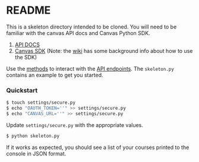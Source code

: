 # README

This is a skeleton directory intended to be cloned. You will need to be familiar with the canvas API docs and Canvas Python SDK.

1. [API DOCS](https://canvas.instructure.com/doc/api/index.html)
2. [Canvas SDK](https://github.com/penzance/canvas_python_sdk) (Note: the [wiki](https://github.com/penzance/canvas_python_sdk/wiki) has some background info about how to use the SDK)

Use the [methods](https://github.com/penzance/canvas_python_sdk/tree/master/canvas_sdk/methods) to interact with the [API endpoints](https://canvas.instructure.com/doc/api/all_resources.html). The ```skeleton.py``` contains an example to get you started.

### Quickstart ###

```sh
$ touch settings/secure.py
$ echo "OAUTH_TOKEN=''" >> settings/secure.py
$ echo "CANVAS_URL=''" >> settings/secure.py
```

Update ```settings/secure.py``` with the appropriate values.

```sh
$ python skeleton.py
```

If it works as expected, you should see a list of your courses printed to the console in JSON format.


